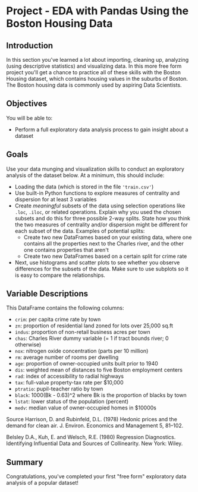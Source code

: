 
# Project - EDA with Pandas Using the Boston Housing Data

## Introduction

In this section you've learned a lot about importing, cleaning up, analyzing (using descriptive statistics) and visualizing data. In this more free form project you'll get a chance to practice all of these skills with the Boston Housing dataset, which contains housing values in the suburbs of Boston. The Boston housing data is commonly used by aspiring Data Scientists.

## Objectives

You will be able to:

* Perform a full exploratory data analysis process to gain insight about a dataset 

## Goals

Use your data munging and visualization skills to conduct an exploratory analysis of the dataset below. At a minimum, this should include:

* Loading the data (which is stored in the file `'train.csv'`) 
* Use built-in Python functions to explore measures of centrality and dispersion for at least 3 variables
* Create *meaningful* subsets of the data using selection operations like `.loc`, `.iloc`, or related operations.   Explain why you used the chosen subsets and do this for three possible 2-way splits. State how you think the two measures of centrality and/or dispersion might be different for each subset of the data. Examples of potential splits:
    - Create two new DataFrames based on your existing data, where one contains all the properties next to the Charles river, and the other one contains properties that aren't 
    - Create two new DataFrames based on a certain split for crime rate 
* Next, use histograms and scatter plots to see whether you observe differences for the subsets of the data. Make sure to use subplots so it is easy to compare the relationships.

## Variable Descriptions

This DataFrame contains the following columns:

- `crim`: per capita crime rate by town  
- `zn`: proportion of residential land zoned for lots over 25,000 sq.ft  
- `indus`: proportion of non-retail business acres per town   
- `chas`: Charles River dummy variable (= 1 if tract bounds river; 0 otherwise)  
- `nox`: nitrogen oxide concentration (parts per 10 million)   
- `rm`: average number of rooms per dwelling   
- `age`: proportion of owner-occupied units built prior to 1940  
- `dis`: weighted mean of distances to five Boston employment centers   
- `rad`: index of accessibility to radial highways   
- `tax`: full-value property-tax rate per \$10,000   
- `ptratio`: pupil-teacher ratio by town    
- `black`: 1000(Bk - 0.63)^2 where Bk is the proportion of blacks by town   
- `lstat`: lower status of the population (percent)   
- `medv`: median value of owner-occupied homes in $10000s 
  
    
Source
Harrison, D. and Rubinfeld, D.L. (1978) Hedonic prices and the demand for clean air. J. Environ. Economics and Management 5, 81–102.

Belsley D.A., Kuh, E. and Welsch, R.E. (1980) Regression Diagnostics. Identifying Influential Data and Sources of Collinearity. New York: Wiley.


## Summary

Congratulations, you've completed your first "free form" exploratory data analysis of a popular dataset!
